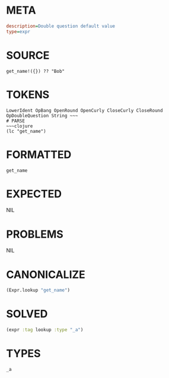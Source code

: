 # META
~~~ini
description=Double question default value
type=expr
~~~
# SOURCE
~~~roc
get_name!({}) ?? "Bob"
~~~
# TOKENS
~~~text
LowerIdent OpBang OpenRound OpenCurly CloseCurly CloseRound OpDoubleQuestion String ~~~
# PARSE
~~~clojure
(lc "get_name")
~~~
# FORMATTED
~~~roc
get_name
~~~
# EXPECTED
NIL
# PROBLEMS
NIL
# CANONICALIZE
~~~clojure
(Expr.lookup "get_name")
~~~
# SOLVED
~~~clojure
(expr :tag lookup :type "_a")
~~~
# TYPES
~~~roc
_a
~~~
